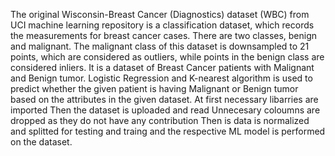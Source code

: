 The original Wisconsin-Breast Cancer (Diagnostics) dataset (WBC) from UCI machine learning repository is a classification dataset, which records the measurements for breast cancer cases. There are two classes, benign and malignant. The malignant class of this dataset is downsampled to 21 points, which are considered as outliers, while points in the benign class are considered inliers.
It is a dataset of Breast Cancer patients with Malignant and Benign tumor.
Logistic Regression and K-nearest algorithm is used to predict whether the given patient is having Malignant or Benign tumor based on the attributes in the given dataset.
At first necessary libarries are imported
Then the dataset is uploaded and read
Unnecesary coloumns are dropped as they do not have any contribution
Then is data is normalized and splitted for testing and traing and the respective ML model is performed on the dataset.
